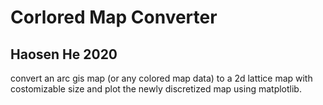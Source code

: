 # Corlored Map Converter
## Haosen He 2020
convert an arc gis map (or any colored map data) to a 2d lattice map with costomizable size and plot the newly discretized map using matplotlib.
